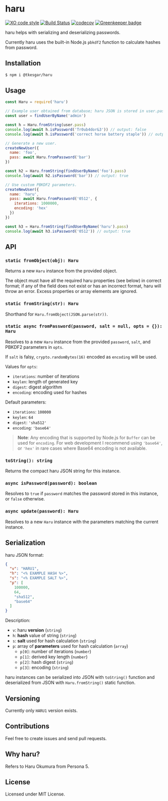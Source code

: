 # haru

[![XO code style](https://img.shields.io/badge/code_style-XO-5ed9c7.svg)](https://github.com/xojs/xo)
[![Build Status](https://travis-ci.org/tkesgar/haru.svg?branch=master)](https://travis-ci.org/tkesgar/haru)
[![codecov](https://codecov.io/gh/tkesgar/haru/branch/master/graph/badge.svg)](https://codecov.io/gh/tkesgar/haru) [![Greenkeeper badge](https://badges.greenkeeper.io/tkesgar/haru.svg)](https://greenkeeper.io/)

haru helps with serializing and deserializing passwords.

Currently haru uses the built-in Node.js `pbkdf2` function to calculate hashes from password.

## Installation

```sh
$ npm i @tkesgar/haru
```

## Usage

```js
const Haru = require('haru')

// Example user obtained from database; haru JSON is stored in user.pass.
const user = findUserByName('admin')

const h = Haru.fromString(user.pass)
console.log(await h.isPassword('Tr0ub4dor&3')) // output: false
console.log(await h.isPassword('correct horse battery staple')) // output: true

// Generate a new user.
createNewUser({
  name: 'foo',
  pass: await Haru.fromPassword('bar')
})

const h2 = Haru.fromString(findUserByName('foo').pass)
console.log(await h2.isPassword('bar')) // output: true

// Use custom PBKDF2 parameters.
createNewUser({
  name: 'haru',
  pass: await Haru.fromPassword('0512', {
    iterations: 1000000,
    encoding: 'hex'
  })
})

const h3 = Haru.fromString(findUserByName('haru').pass)
console.log(await h3.isPassword('0512')) // output: true
```

## API

### `static fromObject(obj): Haru`

Returns a new `Haru` instance from the provided object.

The object must have all the required haru properties (see below) in correct format; if any of the field does not exist or has an incorrect format, haru will throw an error. Excess properties or array elements are ignored.

### `static fromString(str): Haru`

Shorthand for `Haru.fromObject(JSON.parse(str))`.

### `static async fromPassword(password, salt = null, opts = {}): Haru`

Resolves to a new `Haru` instance from the provided `password`, `salt`, and PBKDF2 parameters in `opts`.

If `salt` is falsy, `crypto.randomBytes(16)` encoded as `encoding` will be used.

Values for `opts`:
  - `iterations`: number of iterations
  - `keylen`: length of generated key
  - `digest`: digest algorithm
  - `encoding`: encoding used for hashes

Default parameters:
  - `iterations`: `100000`
  - `keylen`: `64`
  - `digest`: `'sha512'`
  - `encoding`: `'base64'`

> **Note**: Any encoding that is supported by Node.js for `Buffer` can be used for `encoding`. For web development I recommend using `'base64'`, or `'hex'` in rare cases where Base64 encoding is not available.

### `toString(): string`

Returns the compact haru JSON string for this instance.

### `async isPassword(password): boolean`

Resolves to `true` if `password` matches the password stored in this instance, or `false` otherwise.

### `async update(password): Haru`

Resolves to a new `Haru` instance with the parameters matching the current instance.

## Serialization

haru JSON format:

```json
{
  "v": "HARU1",
  "h": "<% EXAMPLE HASH %>",
  "s": "<% EXAMPLE SALT %>",
  "p": [
    100000,
    64,
    "sha512",
    "base64"
  ]
}
```

Description:
  - `v`: haru **version** (`string`)
  - `h`: **hash** value of string (`string`)
  - `s`: **salt** used for hash calculation (`string`)
  - `p`: array of **parameters** used for hash calculation (`array`)
    - `p[0]`: number of iterations (`number`)
    - `p[1]`: derived key length (`number`)
    - `p[2]`: hash digest (`string`)
    - `p[3]`: encoding (`string`)

haru instances can be serialized into JSON with `toString()` function and deserialized from JSON with `Haru.fromString()` static function.

## Versioning

Currently only `HARU1` version exists.

## Contributions

Feel free to create issues and send pull requests.

## Why haru?

Refers to Haru Okumura from Persona 5.

## License

Licensed under MIT License.
